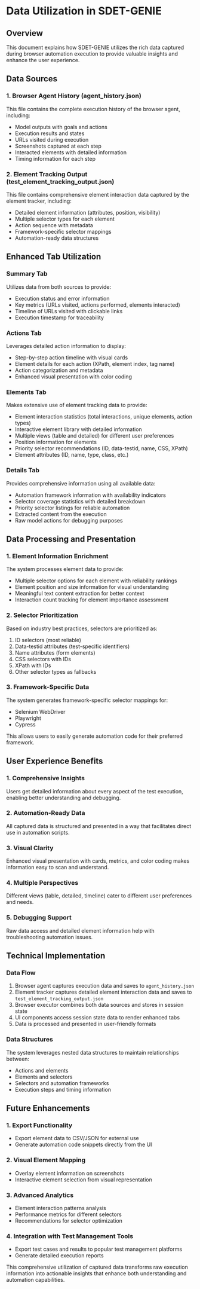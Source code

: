 # Data Utilization in SDET-GENIE

## Overview
This document explains how SDET-GENIE utilizes the rich data captured during browser automation execution to provide valuable insights and enhance the user experience.

## Data Sources

### 1. Browser Agent History (agent_history.json)
This file contains the complete execution history of the browser agent, including:
- Model outputs with goals and actions
- Execution results and states
- URLs visited during execution
- Screenshots captured at each step
- Interacted elements with detailed information
- Timing information for each step

### 2. Element Tracking Output (test_element_tracking_output.json)
This file contains comprehensive element interaction data captured by the element tracker, including:
- Detailed element information (attributes, position, visibility)
- Multiple selector types for each element
- Action sequence with metadata
- Framework-specific selector mappings
- Automation-ready data structures

## Enhanced Tab Utilization

### Summary Tab
Utilizes data from both sources to provide:
- Execution status and error information
- Key metrics (URLs visited, actions performed, elements interacted)
- Timeline of URLs visited with clickable links
- Execution timestamp for traceability

### Actions Tab
Leverages detailed action information to display:
- Step-by-step action timeline with visual cards
- Element details for each action (XPath, element index, tag name)
- Action categorization and metadata
- Enhanced visual presentation with color coding

### Elements Tab
Makes extensive use of element tracking data to provide:
- Element interaction statistics (total interactions, unique elements, action types)
- Interactive element library with detailed information
- Multiple views (table and detailed) for different user preferences
- Position information for elements
- Priority selector recommendations (ID, data-testid, name, CSS, XPath)
- Element attributes (ID, name, type, class, etc.)

### Details Tab
Provides comprehensive information using all available data:
- Automation framework information with availability indicators
- Selector coverage statistics with detailed breakdown
- Priority selector listings for reliable automation
- Extracted content from the execution
- Raw model actions for debugging purposes

## Data Processing and Presentation

### 1. Element Information Enrichment
The system processes element data to provide:
- Multiple selector options for each element with reliability rankings
- Element position and size information for visual understanding
- Meaningful text content extraction for better context
- Interaction count tracking for element importance assessment

### 2. Selector Prioritization
Based on industry best practices, selectors are prioritized as:
1. ID selectors (most reliable)
2. Data-testid attributes (test-specific identifiers)
3. Name attributes (form elements)
4. CSS selectors with IDs
5. XPath with IDs
6. Other selector types as fallbacks

### 3. Framework-Specific Data
The system generates framework-specific selector mappings for:
- Selenium WebDriver
- Playwright
- Cypress

This allows users to easily generate automation code for their preferred framework.

## User Experience Benefits

### 1. Comprehensive Insights
Users get detailed information about every aspect of the test execution, enabling better understanding and debugging.

### 2. Automation-Ready Data
All captured data is structured and presented in a way that facilitates direct use in automation scripts.

### 3. Visual Clarity
Enhanced visual presentation with cards, metrics, and color coding makes information easy to scan and understand.

### 4. Multiple Perspectives
Different views (table, detailed, timeline) cater to different user preferences and needs.

### 5. Debugging Support
Raw data access and detailed element information help with troubleshooting automation issues.

## Technical Implementation

### Data Flow
1. Browser agent captures execution data and saves to `agent_history.json`
2. Element tracker captures detailed element interaction data and saves to `test_element_tracking_output.json`
3. Browser executor combines both data sources and stores in session state
4. UI components access session state data to render enhanced tabs
5. Data is processed and presented in user-friendly formats

### Data Structures
The system leverages nested data structures to maintain relationships between:
- Actions and elements
- Elements and selectors
- Selectors and automation frameworks
- Execution steps and timing information

## Future Enhancements

### 1. Export Functionality
- Export element data to CSV/JSON for external use
- Generate automation code snippets directly from the UI

### 2. Visual Element Mapping
- Overlay element information on screenshots
- Interactive element selection from visual representation

### 3. Advanced Analytics
- Element interaction patterns analysis
- Performance metrics for different selectors
- Recommendations for selector optimization

### 4. Integration with Test Management Tools
- Export test cases and results to popular test management platforms
- Generate detailed execution reports

This comprehensive utilization of captured data transforms raw execution information into actionable insights that enhance both understanding and automation capabilities.